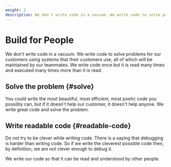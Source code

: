 ```yaml
---
weight: 2
description: We don't write code in a vacuum. We write code to solve problems for our customers using systems that their customers use, all of which will be maintained by our teammates.
---
```


# Build for People

We don't write code in a vacuum. We write code to solve problems for our customers using systems that their customers use, all of which will be maintained by our teammates. We write code once but it is read many times and executed many times more than it is read.

## Solve the problem {#solve}

You could write the most beautiful, most efficient, most poetic code you possibly can, but if it doesn't help our customer, it doesn't help anyone. We write great code and solve the problem.

## Write readable code {#readable-code}

Do not try to be clever while writing code. There is a saying that debugging is harder than writing code. So if we write the cleverest possible code then, by definition, we are not clever enough to debug it.

We write our code so that it can be read and understood by other people.
